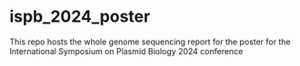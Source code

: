# ispb_2024_poster
This repo hosts the whole genome sequencing report for the poster for the International Symposium on Plasmid Biology 2024 conference
